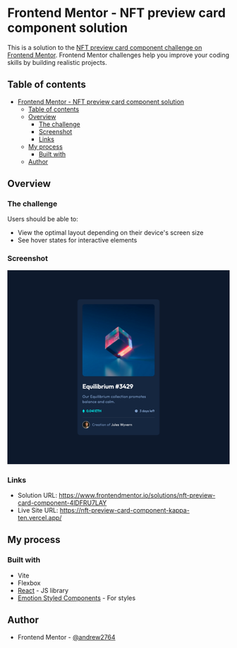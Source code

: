 # Frontend Mentor - NFT preview card component solution

This is a solution to the [NFT preview card component challenge on Frontend Mentor](https://www.frontendmentor.io/challenges/nft-preview-card-component-SbdUL_w0U). Frontend Mentor challenges help you improve your coding skills by building realistic projects. 

## Table of contents

- [Frontend Mentor - NFT preview card component solution](#frontend-mentor---nft-preview-card-component-solution)
  - [Table of contents](#table-of-contents)
  - [Overview](#overview)
    - [The challenge](#the-challenge)
    - [Screenshot](#screenshot)
    - [Links](#links)
  - [My process](#my-process)
    - [Built with](#built-with)
  - [Author](#author)

## Overview

### The challenge

Users should be able to:

- View the optimal layout depending on their device's screen size
- See hover states for interactive elements
  
### Screenshot

![](./preview.png)


### Links

- Solution URL: https://www.frontendmentor.io/solutions/nft-preview-card-component-4lDFRU7LAY
- Live Site URL: https://nft-preview-card-component-kappa-ten.vercel.app/

## My process

### Built with

- Vite
- Flexbox
- [React](https://reactjs.org/) - JS library
- [Emotion Styled Components](https://emotion.sh/docs/styled) - For styles


## Author

- Frontend Mentor - [@andrew2764](https://www.frontendmentor.io/profile/andrew2764)
